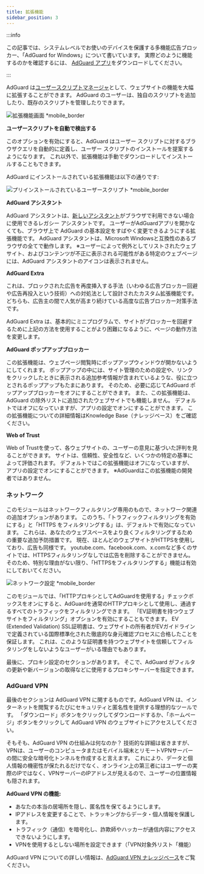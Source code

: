 ```yaml
---
title: 拡張機能
sidebar_position: 3
---
```


:::info

この記事では、システムレベルでお使いのデバイスを保護する多機能広告ブロッカー、「AdGuard for Windows」について書いています。 実際どのように機能するのかを確認するには、 [AdGuard アプリ](https://agrd.io/download-kb-adblock)をダウンロードしてください。

:::

AdGuard は[ユーザースクリプトマネージャ](/general/userscripts)として、ウェブサイトの機能を大幅に拡張することができます。 AdGuard のユーザーは、独自のスクリプトを追加したり、既存のスクリプトを管理したりできます。

![拡張機能画面 \*mobile\_border](https://cdn.adtidy.org/content/kb/ad_blocker/windows/overview/userscripts.png)

**ユーザースクリプトを自動で検出する**

このオプションを有効にすると、AdGuard はユーザー スクリプトに対するブラウザクエリを自動的に定義し、ユーザー スクリプトのインストールを提案するようになります。 これ以外で、拡張機能は手動でダウンロードしてインストールすることもできます。

AdGuard にインストールされている拡張機能は以下の通りです:

![プリインストールされているユーザースクリプト \*mobile\_border](https://cdn.adtidy.org/content/kb/ad_blocker/windows/overview/preinstalled-userscripts.png)

**AdGuard アシスタント**

AdGuard アシスタントは、[新しいアシスタント](/adguard-for-windows/browser-assistant.md)がブラウザで利用できない場合に使用できるレガシー アシスタントです。 ユーザーがAdGuardアプリを開かなくても、ブラウザ上で AdGuard の基本設定をすばやく変更できるようにする拡張機能です。 AdGuard アシスタントは、Microsoft Windowsと互換性のあるブラウザの全てで動作します。 ※ユーザーによって例外としてリストされたウェブサイト、およびコンテンツが不正に表示される可能性がある特定のウェブページには、AdGuard アシスタントのアイコンは表示されません。

**AdGuard Extra**

これは、ブロックされた広告を再度挿入する手法（いわゆる広告ブロッカー回避や広告再投入という技術）への対処法として設計されたカスタム拡張機能です。 どちらも、広告主の間で人気が高まり続けている高度な広告ブロッカー対策手法です。

AdGuard Extra は、基本的にミニプログラムで、サイトがブロッカーを回避するために上記の方法を使用することがより困難になるように、ページの動作方法を変更します。

**AdGuard ポップアップブロッカー**

この拡張機能は、ウェブページ閲覧時にポップアップウィンドウが開かないようにしてくれます。 ポップアップの中には、サイト管理のための設定や、リンクをクリックしたときに表示される追加参考情報が含まれているような、役に立つとされるポップアップもたまにあります。 そのため、必要に応じてAdGuard ポップアップブロッカーをオフにすることができます。 また、この拡張機能は、AdGuard の除外リストに追加されたウェブサイトでも機能しません。 デフォルトではオフになっていますが、アプリの設定でオンにすることができます。 この拡張機能についての詳細情報はKnowledge Base（ナレッジベース）をご確認ください。

**Web of Trust**

Web of Trustを使って、各ウェブサイトの、ユーザーの意見に基づいた評判を見ることができます。 サイトは、信頼性、安全性など、いくつかの特定の基準によって評価されます。 デフォルトではこの拡張機能はオフになっていますが、アプリの設定でオンにすることができます。 ※AdGuardはこの拡張機能の開発者ではありません。

### ネットワーク

このモジュールはネットワークフィルタリング専用のもので、ネットワーク関連の追加オプションがあります。 このうち、「トラフィックフィルタリングを有効にする」と「HTTPS をフィルタリングする」は、デフォルトで有効になっています。 これらは、あなたのウェブスペースをより良くフィルタリングするための重要な追加予防措置です。 現在、ほとんどのウェブサイトがHTTPSを使用しており、広告も同様です。 youtube.com、facebook.com、x.comなど多くのサイトでは、HTTPSフィルタリングなしでは広告を削除することができません。 そのため、特別な理由がない限り、「HTTPSをフィルタリングする」機能は有効にしておいてください。

![ネットワーク設定 \*mobile\_border](https://cdn.adtidy.org/content/kb/ad_blocker/windows/overview/network-settings.png)

このモジュールでは、「HTTPプロキシとしてAdGuardを使用する」チェックボックスをオンにすると、AdGuardを通常のHTTPプロキシとして使用し、通過するすべてのトラフィックをフィルタリングできます。 「EV証明書を持つウェブサイトをフィルタリング」オプションを有効にすることもできます。 EV (Extended Validation) SSL証明書は、ウェブサイトの所有者がEVガイドラインで定義されている国際標準化された徹底的な身元確認プロセスに合格したことを保証します。 これは、このような証明書を持つウェブサイトを信頼してフィルタリングをしないようなユーザーがいる理由でもあります。

最後に、プロキシ設定のセクションがあります。 そこで、AdGuard がフィルタの更新や新バージョンの取得などに使用するプロキシサーバーを指定できます。

### AdGuard VPN

最後のセクションは AdGuard VPN に関するものです。AdGuard VPN は、インターネットを閲覧するたびにセキュリティと匿名性を提供する理想的なツールです。 「ダウンロード」ボタンをクリックしてダウンロードするか、「ホームページ」ボタンをクリックして AdGuard VPN のウェブサイトにアクセスしてください。

そもそも、AdGuard VPN の仕組みは何なのか？ 技術的な詳細は省きますが、VPNは、ユーザーのコンピュータまたはモバイル端末とリモートVPNサーバーの間に安全な暗号化トンネルを作成すると言えます。 これにより、データと個人情報の機密性が保たれるだけでなく、オンライン上の第三者にはユーザーの実際のIPではなく、VPNサーバーのIPアドレスが見えるので、ユーザーの位置情報も隠されます。

**AdGuard VPN の機能:**

- あなたの本当の居場所を隠し、匿名性を保てるようにします。
- IPアドレスを変更することで、トラッキングからデータ・個人情報を保護します。
- トラフィック（通信）を暗号化し、詐欺師やハッカーが通信内容にアクセスできないようにします。
- VPNを使用するとしない場所を設定できます（「VPN対象外リスト「機能）

AdGuard VPN についての詳しい情報は、[AdGuard VPN ナレッジベース](https://adguard-vpn.com/kb/)をご覧ください。
